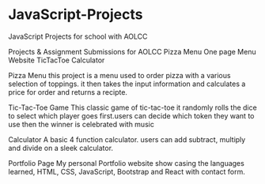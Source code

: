 # JavaScript-Projects
JavaScript Projects for school with AOLCC

Projects & Assignment Submissions for AOLCC 
Pizza Menu One page Menu Website
TicTacToe
Calculator


Pizza Menu 
this project is a menu used to order pizza with a various selection of toppings. it then takes the input information and calculates a price for order and returns a recipte.

Tic-Tac-Toe Game
This classic game of tic-tac-toe it randomly rolls the dice to select which player goes first.users can decide which token they want to use then the winner is celebrated with music

Calculator
A basic 4 function calculator. users can add subtract, multiply and divide on a sleek calculator.

Portfolio Page
My personal Portfolio website show casing the languages learned, HTML, CSS, JavaScript, Bootstrap and React
with contact form.
